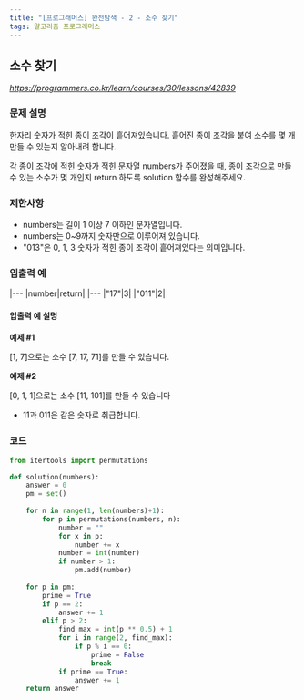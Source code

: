 ```yaml
---
title: "[프로그래머스] 완전탐색 - 2 - 소수 찾기"
tags: 알고리즘 프로그래머스
---
```


## 소수 찾기

*<https://programmers.co.kr/learn/courses/30/lessons/42839>*

### 문제 설명

한자리 숫자가 적힌 종이 조각이 흩어져있습니다. 흩어진 종이 조각을 붙여 소수를 몇 개 만들 수 있는지 알아내려 합니다.

각 종이 조각에 적힌 숫자가 적힌 문자열 numbers가 주어졌을 때, 종이 조각으로 만들 수 있는 소수가 몇 개인지 return 하도록 solution 함수를 완성해주세요.

### 제한사항

* numbers는 길이 1 이상 7 이하인 문자열입니다.
* numbers는 0~9까지 숫자만으로 이루어져 있습니다.
* "013"은 0, 1, 3 숫자가 적힌 종이 조각이 흩어져있다는 의미입니다.

### 입출력 예

|---
|number|return|
|---
|"17"|3|
|"011"|2|

#### 입출력 예 설명

**예제 #1**

[1, 7]으로는 소수 [7, 17, 71]를 만들 수 있습니다.

**예제 #2**

[0, 1, 1]으로는 소수 [11, 101]를 만들 수 있습니다

* 11과 011은 같은 숫자로 취급합니다.

### 코드

``` python
from itertools import permutations

def solution(numbers):
    answer = 0
    pm = set()
    
    for n in range(1, len(numbers)+1):
        for p in permutations(numbers, n):
            number = ""
            for x in p:
                number += x
            number = int(number)
            if number > 1:
                pm.add(number)
    
    for p in pm:
        prime = True
        if p == 2:
            answer += 1
        elif p > 2:
            find_max = int(p ** 0.5) + 1
            for i in range(2, find_max):
                if p % i == 0:
                    prime = False
                    break
            if prime == True:
                answer += 1
    return answer
```